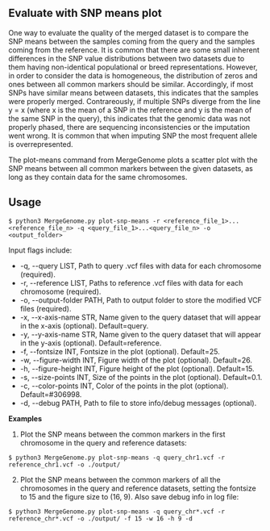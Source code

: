## Evaluate with SNP means plot

One way to evaluate the quality of the merged dataset is to compare the SNP means between the samples coming from the query and the samples coming from the reference. It is common that there are some small inherent differences in the SNP value distributions between two datasets due to them having non-identical populational or breed representations. However, in order to consider the data is homogeneous, the distribution of zeros and ones between all common markers should be similar. Accordingly, if most SNPs have similar means between datasets, this indicates that the samples were properly merged. Contrareously, if multiple SNPs diverge from the line y = x (where x is the mean of a SNP in the reference and y is the mean of the same SNP in the query), this indicates that the genomic data was not properly phased, there are sequencing inconsistencies or the imputation went wrong. It is common that when imputing SNP the most frequent allele is overrepresented.

The plot-means command from MergeGenome plots a scatter plot with the SNP means between all common markers between the given datasets, as long as they contain data for the same chromosomes.

## Usage

```
$ python3 MergeGenome.py plot-snp-means -r <reference_file_1>...<reference_file_n> -q <query_file_1>...<query_file_n> -o <output_folder>
```

Input flags include:

* -q, --query LIST, Path to query .vcf files with data for each chromosome (required).
* -r, --reference LIST, Paths to reference .vcf files with data for each chromosome (required).
* -o, --output-folder PATH, Path to output folder to store the modified VCF files (required).
* -x, --x-axis-name STR, Name given to the query dataset that will appear in the x-axis (optional). Default=query.
* -y, --y-axis-name STR, Name given to the query dataset that will appear in the y-axis (optional). Default=reference.
* -f, --fontsize INT, Fontsize in the plot (optional). Default=25.
* -w, --figure-width INT, Figure width of the plot (optional). Default=26.
* -h, --figure-height INT, Figure height of the plot (optional). Default=15.
* -s, --size-points INT, Size of the points in the plot (optional). Default=0.1.
* -c, --color-points INT, Color of the points in the plot (optional). Default=#306998.
* -d, --debug PATH, Path to file to store info/debug messages (optional).

**Examples**

1. Plot the SNP means between the common markers in the first chromosome in the query and reference datasets:

```
$ python3 MergeGenome.py plot-snp-means -q query_chr1.vcf -r reference_chr1.vcf -o ./output/
```

2. Plot the SNP means between the common markers of all the chromosomes in the query and reference datasets, setting the fontsize to 15 and the figure size to (16, 9). Also save debug info in log file:

```
$ python3 MergeGenome.py plot-snp-means -q query_chr*.vcf -r reference_chr*.vcf -o ./output/ -f 15 -w 16 -h 9 -d
```
